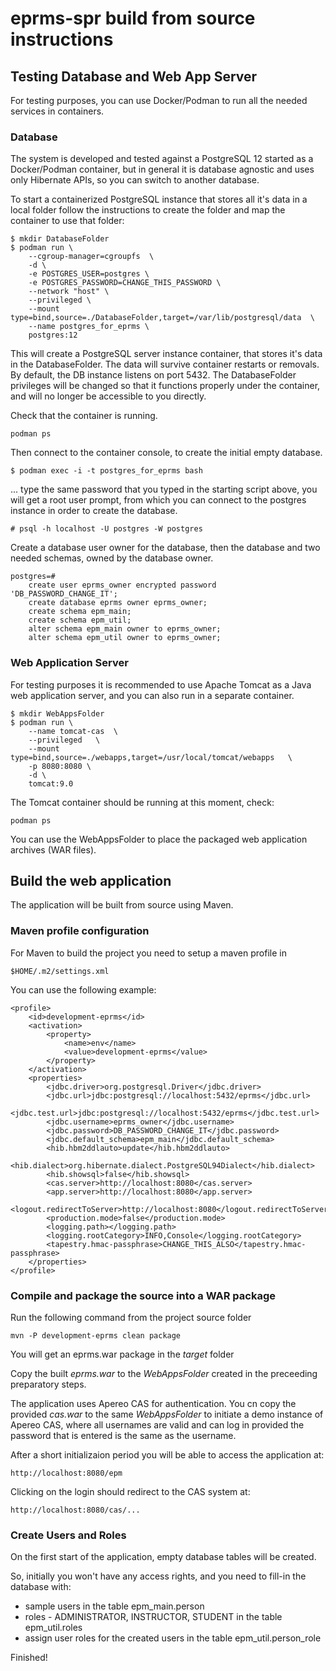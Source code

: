 # eprms-spr build from source instructions

## Testing Database and Web App Server

For testing purposes, you can use Docker/Podman to run all the needed services in containers.

### Database

The system is developed and tested against a PostgreSQL 12 started as a Docker/Podman container, but in general it is database agnostic and uses only Hibernate APIs, so you can switch to another database.

To start a containerized PostgreSQL instance that stores all it's data in a local folder follow the instructions to create the folder and map the container to use that folder:

	$ mkdir DatabaseFolder
	$ podman run \
		--cgroup-manager=cgroupfs  \
		-d \
		-e POSTGRES_USER=postgres \
		-e POSTGRES_PASSWORD=CHANGE_THIS_PASSWORD \
		--network "host" \
		--privileged \
		--mount type=bind,source=./DatabaseFolder,target=/var/lib/postgresql/data  \
		--name postgres_for_eprms \
		postgres:12

This will create a PostgreSQL server instance container, that stores it's data in the DatabaseFolder. The data will survive container restarts or removals. By default, the DB instance listens on port 5432. The DatabaseFolder privileges will be changed so that it functions properly under the container, and will no longer be accessible to you directly.

Check that the container is running.

	podman ps

Then connect to the container console, to create the initial empty database.

	$ podman exec -i -t postgres_for_eprms bash

... type the same password that you typed in the starting script above, you will get a root user prompt, from which you can connect to the postgres instance in order to create the database.

	# psql -h localhost -U postgres -W postgres
	
Create a database user owner for the database, then the database and two needed schemas, owned by the database owner.

	postgres=# 
		create user eprms_owner encrypted password 'DB_PASSWORD_CHANGE_IT';
		create database eprms owner eprms_owner;
		create schema epm_main;
		create schema epm_util;
		alter schema epm_main owner to eprms_owner;
		alter schema epm_util owner to eprms_owner;

### Web Application Server

For testing purposes it is recommended to use Apache Tomcat as a Java web application server, and you can also run in a separate container.

	$ mkdir WebAppsFolder
	$ podman run \
		--name tomcat-cas  \
		--privileged   \
		--mount type=bind,source=./webapps,target=/usr/local/tomcat/webapps   \
		-p 8080:8080 \
		-d \
		tomcat:9.0

The Tomcat container should be running at this moment, check:

	podman ps

You can use the WebAppsFolder to place the packaged web application archives (WAR files). 



## Build the web application

The application will be built from source using Maven.

### Maven profile configuration

For Maven to build the project you need to setup a maven profile in 

	$HOME/.m2/settings.xml

You can use the following example:

	<profile>
		<id>development-eprms</id>
		<activation>
			<property>
				<name>env</name>
				<value>development-eprms</value>
			</property>
		</activation>
		<properties>
			<jdbc.driver>org.postgresql.Driver</jdbc.driver>
			<jdbc.url>jdbc:postgresql://localhost:5432/eprms</jdbc.url>
			<jdbc.test.url>jdbc:postgresql://localhost:5432/eprms</jdbc.test.url>
			<jdbc.username>eprms_owner</jdbc.username>
			<jdbc.password>DB_PASSWORD_CHANGE_IT</jdbc.password>
			<jdbc.default_schema>epm_main</jdbc.default_schema>
			<hib.hbm2ddlauto>update</hib.hbm2ddlauto>
			<hib.dialect>org.hibernate.dialect.PostgreSQL94Dialect</hib.dialect>
			<hib.showsql>false</hib.showsql>
			<cas.server>http://localhost:8080</cas.server>
			<app.server>http://localhost:8080</app.server>
			<logout.redirectToServer>http://localhost:8080</logout.redirectToServer>
			<production.mode>false</production.mode>
			<logging.path></logging.path>
			<logging.rootCategory>INFO,Console</logging.rootCategory>
			<tapestry.hmac-passphrase>CHANGE_THIS_ALSO</tapestry.hmac-passphrase>
		</properties>
	</profile>
	
### Compile and package the source into a WAR package

Run the following command from the project source folder

	mvn -P development-eprms clean package

You will get an eprms.war package in the *target* folder 

Copy the built *eprms.war* to the *WebAppsFolder* created in the preceeding preparatory steps.

The application uses Apereo CAS for authentication. You cn copy the provided *cas.war* to the same *WebAppsFolder* to initiate a demo instance of Apereo CAS, where all usernames are valid and can log in provided the password that is entered is the same as the username.

After a short initializaion period you will be able to access the application at:

	http://localhost:8080/epm

Clicking on the login should redirect to the CAS system at:

	http://localhost:8080/cas/...

### Create Users and Roles

On the first start of the application, empty database tables will be created.

So, initially you won't have any access rights, and you need to fill-in the database with:

 * sample users in the table epm_main.person
 * roles - ADMINISTRATOR, INSTRUCTOR, STUDENT in the table epm_util.roles
 * assign user roles for the created users in the table epm_util.person_role

Finished!

